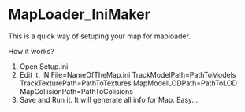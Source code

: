 # MapLoader_IniMaker
This is a quick way of setuping your map for maploader.

How it works?
1. Open Setup.ini
2. Edit it.
INIFile=NameOfTheMap.ini
TrackModelPath=PathToModels
TrackTexturePath=PathToTextures
MapModelLODPath=PathToLOD
MapCollisionPath=PathToColisions
3. Save and Run it. It will generate all info for Map. Easy...
